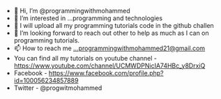 - 👋 Hi, I’m @programmingwithmohammed
- 👀 I’m interested in ...programming and technologies
- 🌱 I will upload all my programming tutorials code in the github challen
- 💞️ I’m looking forward to reach out other to help as much as I can on programming tutorials.
- 📫 How to reach me ...programmingwithmohammed21@gmail.com
- You can find all my tutorials on youtube channel - https://www.youtube.com/channel/UCMWDPNicIA74HBc_y8DrxiQ
- Facebook - https://www.facebook.com/profile.php?id=100056234857889
- Twitter - @progwitmohammed 

<!---
programmingwithmohammed/programmingwithmohammed is a ✨ special ✨ repository because its `README.md` (this file) appears on your GitHub profile.
You can click the Preview link to take a look at your changes.
--->
